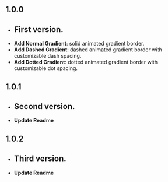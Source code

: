 ## 1.0.0

- ## First version.
- **Add Normal Gradient**: solid animated gradient border.
- **Add Dashed Gradient**: dashed animated gradient border with customizable dash spacing.
- **Add Dotted Gradient**: dotted animated gradient border with customizable dot spacing.

## 1.0.1

- ## Second version.
- **Update Readme**

## 1.0.2

- ## Third version.
- **Update Readme**